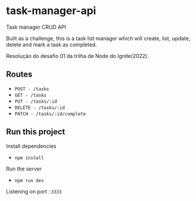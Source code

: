 # task-manager-api
Task manager CRUD API

Built as a challenge, this is a task list manager which will create,
list, update, delete and mark a task as completed.

Resolução do desafio 01 da trilha de Node do Ignite(2022).

## Routes

- `POST - /tasks`
- `GET - /tasks`
- `PUT - /tasks/:id`
- `DELETE - /tasks/:id`
- `PATCH - /tasks/:id/complete`

## Run this project

Install dependencies
- `npm install`

Run the server
- `npm run dev`

Listening on port `:3333`
